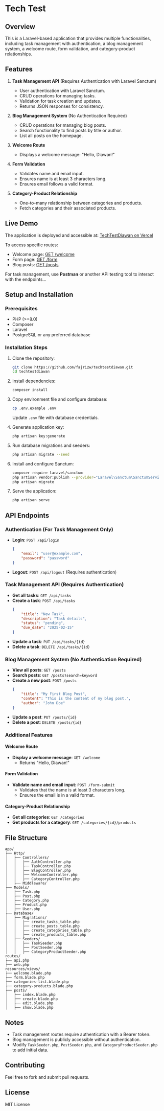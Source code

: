 # Tech Test

## Overview

This is a Laravel-based application that provides multiple functionalities, including task management with authentication, a blog management system, a welcome route, form validation, and category-product relationships.

## Features

1. **Task Management API** (Requires Authentication with Laravel Sanctum)

    - User authentication with Laravel Sanctum.
    - CRUD operations for managing tasks.
    - Validation for task creation and updates.
    - Returns JSON responses for consistency.

2. **Blog Management System** (No Authentication Required)

    - CRUD operations for managing blog posts.
    - Search functionality to find posts by title or author.
    - List all posts on the homepage.

3. **Welcome Route**

    - Displays a welcome message: "Hello, Diawan!"

4. **Form Validation**

    - Validates name and email input.
    - Ensures name is at least 3 characters long.
    - Ensures email follows a valid format.

5. **Category-Product Relationship**
    - One-to-many relationship between categories and products.
    - Fetch categories and their associated products.

## Live Demo

The application is deployed and accessible at: [TechTestDiawan on Vercel](https://techtestdiawan.vercel.app/)

To access specific routes:

-   Welcome page: [GET /welcome](https://techtestdiawan.vercel.app/welcome)
-   Form page: [GET /form](https://techtestdiawan.vercel.app/form)
-   Blog posts: [GET /posts](https://techtestdiawan.vercel.app/posts)

For task management, use **Postman** or another API testing tool to interact with the endpoints...

## Setup and Installation

### Prerequisites

-   PHP (>=8.0)
-   Composer
-   Laravel
-   PostgreSQL or any preferred database

### Installation Steps

1. Clone the repository:

    ```bash
    git clone https://github.com/fajrizw/techtestdiawan.git
    cd techtestdiawan
    ```

2. Install dependencies:

    ```bash
    composer install
    ```

3. Copy environment file and configure database:

    ```bash
    cp .env.example .env
    ```

    Update `.env` file with database credentials.

4. Generate application key:

    ```bash
    php artisan key:generate
    ```

5. Run database migrations and seeders:

    ```bash
    php artisan migrate --seed
    ```

6. Install and configure Sanctum:

    ```bash
    composer require laravel/sanctum
    php artisan vendor:publish --provider="Laravel\Sanctum\SanctumServiceProvider"
    php artisan migrate
    ```

7. Serve the application:
    ```bash
    php artisan serve
    ```

## API Endpoints

### Authentication (For Task Management Only)

-   **Login**: `POST /api/login`
    ```json
    {
        "email": "user@example.com",
        "password": "password"
    }
    ```
-   **Logout**: `POST /api/logout` (Requires authentication)

### Task Management API (Requires Authentication)

-   **Get all tasks**: `GET /api/tasks`
-   **Create a task**: `POST /api/tasks`
    ```json
    {
        "title": "New Task",
        "description": "Task details",
        "status": "pending",
        "due_date": "2025-02-15"
    }
    ```
-   **Update a task**: `PUT /api/tasks/{id}`
-   **Delete a task**: `DELETE /api/tasks/{id}`

### Blog Management System (No Authentication Required)

-   **View all posts**: `GET /posts`
-   **Search posts**: `GET /posts?search=keyword`
-   **Create a new post**: `POST /posts`
    ```json
    {
        "title": "My First Blog Post",
        "content": "This is the content of my blog post.",
        "author": "John Doe"
    }
    ```
-   **Update a post**: `PUT /posts/{id}`
-   **Delete a post**: `DELETE /posts/{id}`

### Additional Features

#### Welcome Route

-   **Display a welcome message**: `GET /welcome`
    -   Returns "Hello, Diawan!"

#### Form Validation

-   **Validate name and email input**: `POST /form-submit`
    -   Validates that the name is at least 3 characters long.
    -   Ensures the email is in a valid format.

#### Category-Product Relationship

-   **Get all categories**: `GET /categories`
-   **Get products for a category**: `GET /categories/{id}/products`

## File Structure

```
app/
├── Http/
│   ├── Controllers/
│   │   ├── AuthController.php
│   │   ├── TaskController.php
│   │   ├── BlogController.php
│   │   ├── WelcomeController.php
│   │   ├── CategoryController.php
│   ├── Middleware/
├── Models/
│   ├── Task.php
│   ├── Post.php
│   ├── Category.php
│   ├── Product.php
│   ├── User.php
├── Database/
│   ├── Migrations/
│   │   ├── create_tasks_table.php
│   │   ├── create_posts_table.php
│   │   ├── create_categories_table.php
│   │   ├── create_products_table.php
│   ├── Seeders/
│   │   ├── TaskSeeder.php
│   │   ├── PostSeeder.php
│   │   ├── CategoryProductSeeder.php
routes/
├── api.php
├── web.php
resources/views/
├── welcome.blade.php
├── form.blade.php
├── categories-list.blade.php
├── category-products.blade.php
├── posts/
│   ├── index.blade.php
│   ├── create.blade.php
│   ├── edit.blade.php
│   ├── show.blade.php
```

## Notes

-   Task management routes require authentication with a Bearer token.
-   Blog management is publicly accessible without authentication.
-   Modify `TaskSeeder.php`, `PostSeeder.php`, and `CategoryProductSeeder.php` to add initial data.

## Contributing

Feel free to fork and submit pull requests.

## License

MIT License
